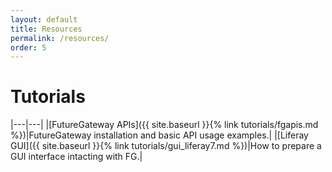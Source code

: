 ```yaml
---
layout: default
title: Resources
permalink: /resources/
order: 5
---
```


# Tutorials

|---|---|
|[FutureGateway APIs]({{ site.baseurl }}{% link tutorials/fgapis.md %})|FutureGateway installation and basic API usage examples.|
|[Liferay GUI]({{ site.baseurl }}{% link tutorials/gui_liferay7.md %})|How to prepare a GUI interface intacting with FG.|

[INFN]: https://www.infn.it
[INFNCT]: https://www.ct.infn.it
[INDIGO-DC]: https://www.indigo-datacloud.eu
[EOSC-HUB]: https://www.eosc-hub.eu
[FGF]: https://github.com/FutureGatewayFramework
[FG]: https://github.com/indigo-dc/fgDocumentation
[INVENIORDMPM]: https://indico.cern.ch/event/854421/page/18559-general-information
[INFNOAR]: https://www.openaccessrepository.it
